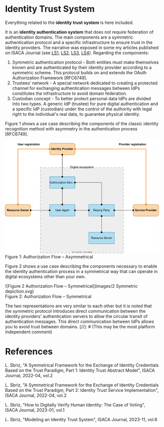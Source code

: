 # Identity Trust System
Everything related to the **identity trust system** is here included.

It is an **identity authentication system** that does not require federation of authentication domains. The main components are a symmetric authentication protocol and a specific infrastructure to ensure trust in the identity providers. The narrative was exposed in some my articles published on ISACA Journal (see [LS1], [LS2], [LS3], [LS4]). Regarding the components:
1. Symmetric authentication protocol - Both entities must make themselves known and are authenticated by their identity provider according to a symmetric scheme. This protocol builds on and extends the OAuth Authorization Framework [RFC6749].
2. Trustees’ network - A special network dedicated to creating a protected channel for exchanging authentication messages between IdPs constitutes the infrastructure to avoid domain federation.
3. Custodian concept - To better protect personal data IdPs are divided into two types. A generic IdP (trustee) for pure digital authentication and a specific IdP (custodian) under the control of the authority with legal right to the individual's real data, to guarantee physical identity.

Figure 1 shows a use case describing the components of the classic identity recognition method with asymmetry in the authentication process [RFC6749].

![Figure 1 Authorization Flow – Asymmetrical](images/1-Asymmetric-depiction.svg)  
Figure 1: Authorization Flow – Asymmetrical

Figure 2 shows a use case describing the components necessary to enable the identity authentication process in a symmetrical way that can operate in digital ecosystems other than your own.

![Figure 2 Authorization Flow – Symmetrical](images/2 Symmetric depiction.svg)  
Figure 2: Authorization Flow – Symmetrical

The two representations are very similar to each other but it is noted that the symmetric protocol introduces direct communication between the identity providers' authentication servers to allow the circular transit of authentication messages. This direct communication between IdPs allows you to avoid trust between domains.
[//]: # (This may be the most platform independent comment)

# References

[LS1]: "https://www.isaca.org/resources/isaca-journal/issues/2022/volume-2/a-symmetrical-framework-for-the-exchange-of-identity-credentials-based-on-the-trust-paradigm-part-1"
    L. Sbriz,
      "A Symmetrical Framework for the Exchange of Identity Credentials Based on the Trust Paradigm, Part 1: Identity Trust Abstract Model",
      ISACA Journal, 2022-04, vol.2
  
[LS2]: "https://www.isaca.org/resources/isaca-journal/issues/2022/volume-2/a-symmetrical-framework-for-the-exchange-of-identity-credentials-based-on-the-trust-paradigm-part-2"
    L. Sbriz,
      "A Symmetrical Framework for the Exchange of Identity Credentials Based on the Trust Paradigm, Part 2: Identity Trust Service Implementation",
      ISACA Journal, 2022-04, vol.2
    
[LS3]: "https://www.isaca.org/resources/isaca-journal/issues/2023/volume-1/how-to-digitally-verify-human-identity"
    L. Sbriz,
      "How to Digitally Verify Human Identity: The Case of Voting",
      ISACA Journal, 2023-01, vol.1
    
[LS4]: "https://www.isaca.org/resources/isaca-journal/issues/2023/volume-6"
    L. Sbriz,
      "Modeling an Identity Trust System", ISACA Journal, 2023-11, vol.6
